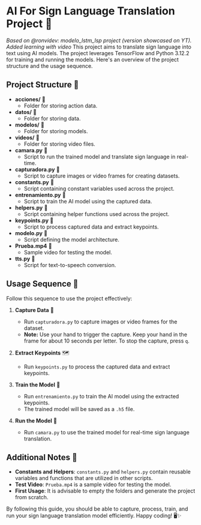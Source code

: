 
# AI For Sign Language Translation Project 👐

*Based on @ronvidev: modelo_lstm_lsp project (version showcased on YT). Added learning with video*
This project aims to translate sign language into text using AI models. The project leverages TensorFlow and Python 3.12.2 for training and running the models. Here's an overview of the project structure and the usage sequence.

## Project Structure 📂

-   **acciones/** 📁
    -   Folder for storing action data.
-   **datos/** 📁
    -   Folder for storing data.
-   **modelos/** 📁
    -   Folder for storing models.
-   **videos/** 📁
    -   Folder for storing video files.
-   **camara.py** 📄
    -   Script to run the trained model and translate sign language in real-time.
-   **capturadora.py** 📄
    -   Script to capture images or video frames for creating datasets.
-   **constants.py** 📄
    -   Script containing constant variables used across the project.
-   **entrenamiento.py** 📄
    -   Script to train the AI model using the captured data.
-   **helpers.py** 📄
    -   Script containing helper functions used across the project.
-   **keypoints.py** 📄
    -   Script to process captured data and extract keypoints.
-   **modelo.py** 📄
    -   Script defining the model architecture.
-   **Prueba.mp4** 🎥
    -   Sample video for testing the model.
-   **tts.py** 📄
    -   Script for text-to-speech conversion.

## Usage Sequence 🔄

Follow this sequence to use the project effectively:

1.  **Capture Data** 📸
    
    -   Run `capturadora.py` to capture images or video frames for the dataset.
    -   **Note:** Use your hand to trigger the capture. Keep your hand in the frame for about 10 seconds per letter. To stop the capture, press `q`.
2.  **Extract Keypoints** 🗺️
    
    -   Run `keypoints.py` to process the captured data and extract keypoints.
3.  **Train the Model** 🧠
    
    -   Run `entrenamiento.py` to train the AI model using the extracted keypoints.
    -   The trained model will be saved as a `.h5` file.
4.  **Run the Model** 🚀
    
    -   Run `camara.py` to use the trained model for real-time sign language translation.

## Additional Notes 📝

-   **Constants and Helpers**: `constants.py` and `helpers.py` contain reusable variables and functions that are utilized in other scripts.
-   **Test Video**: `Prueba.mp4` is a sample video for testing the model.
-   **First Usage**: It is advisable to empty the folders and generate the project from scratch.

By following this guide, you should be able to capture, process, train, and run your sign language translation model efficiently. Happy coding! 🖥️✨
